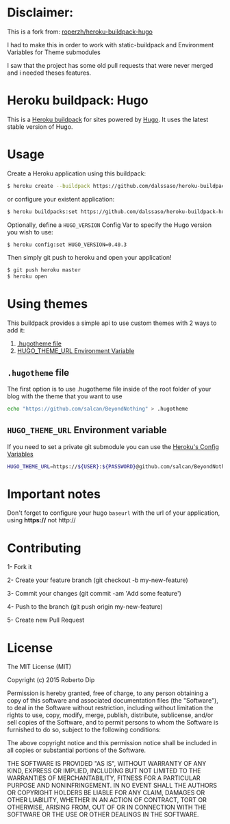 Disclaimer:
===

This is a fork from: [roperzh/heroku-buildpack-hugo](https://github.com/roperzh/heroku-buildpack-hugo)

I had to make this in order to work with static-buildpack and Environment Variables for Theme submodules

I saw that the project has some old pull requests that were never merged and i needed theses features.

Heroku buildpack: Hugo
===

This is a [Heroku buildpack](https://devcenter.heroku.com/articles/buildpacks)
for sites powered by [Hugo](https://github.com/spf13/hugo).
It uses the latest stable version of Hugo.

Usage
===

Create a Heroku application using this buildpack:

```bash
$ heroku create --buildpack https://github.com/dalssaso/heroku-buildpack-hugo.git
```

or configure your existent application:

```bash
$ heroku buildpacks:set https://github.com/dalssaso/heroku-buildpack-hugo.git
```

Optionally, define a `HUGO_VERSION` Config Var to specify the Hugo version you wish to use:

```bash
$ heroku config:set HUGO_VERSION=0.40.3
```

Then simply git push to heroku and open your application!

```bash
$ git push heroku master
$ heroku open
```

Using themes
===

This buildpack provides a simple api to use custom themes with 2 ways to add it:

1. [.hugotheme file](#hugotheme-file)
2. [HUGO_THEME_URL Environment Variable](#hugo_theme_url-environment-variable)



## `.hugotheme` file
The first option is to use .hugotheme file inside of the root folder of your blog with the theme that you want to use

```bash
echo "https://github.com/salcan/BeyondNothing" > .hugotheme

```

## `HUGO_THEME_URL` Environment variable
If you need to set a private git submodule you can use the [Heroku's Config Variables](https://devcenter.heroku.com/articles/config-vars)

```bash
HUGO_THEME_URL=https://${USER}:${PASSWORD}@github.com/salcan/BeyondNothing

```

Important notes
===

Don't forget to configure your hugo `baseurl` with the url of your application, using **https://** not http://

Contributing
===

1- Fork it

2- Create your feature branch (git checkout -b my-new-feature)

3- Commit your changes (git commit -am 'Add some feature')

4- Push to the branch (git push origin my-new-feature)

5- Create new Pull Request

License
===

The MIT License (MIT)

Copyright (c) 2015 Roberto Dip

Permission is hereby granted, free of charge, to any person obtaining a copy of
this software and associated documentation files (the "Software"), to deal in
the Software without restriction, including without limitation the rights to
use, copy, modify, merge, publish, distribute, sublicense, and/or sell copies of
the Software, and to permit persons to whom the Software is furnished to do so,
subject to the following conditions:

The above copyright notice and this permission notice shall be included in all
copies or substantial portions of the Software.

THE SOFTWARE IS PROVIDED "AS IS", WITHOUT WARRANTY OF ANY KIND, EXPRESS OR
IMPLIED, INCLUDING BUT NOT LIMITED TO THE WARRANTIES OF MERCHANTABILITY, FITNESS
FOR A PARTICULAR PURPOSE AND NONINFRINGEMENT. IN NO EVENT SHALL THE AUTHORS OR
COPYRIGHT HOLDERS BE LIABLE FOR ANY CLAIM, DAMAGES OR OTHER LIABILITY, WHETHER
IN AN ACTION OF CONTRACT, TORT OR OTHERWISE, ARISING FROM, OUT OF OR IN
CONNECTION WITH THE SOFTWARE OR THE USE OR OTHER DEALINGS IN THE SOFTWARE.
